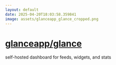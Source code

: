 ```yaml
---
layout: default
date: 2025-04-20T18:03:58.359841
image: assets/glanceapp_glance_cropped.png
---
```


# [glanceapp/glance](https://github.com/glanceapp/glance)

self-hosted dashboard for feeds, widgets, and stats

